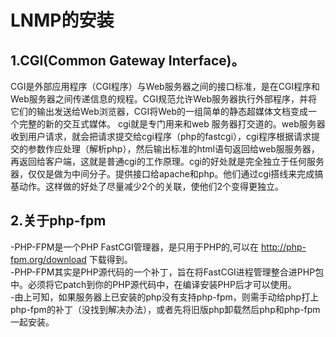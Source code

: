 LNMP的安装
===
  1.CGI(Common Gateway Interface)。
  ---
  
  CGI是外部应用程序（CGI程序）与Web服务器之间的接口标准，是在CGI程序和Web服务器之间传递信息的规程。CGI规范允许Web服务器执行外部程序，并将它们的输出发送给Web浏览器，CGI将Web的一组简单的静态超媒体文档变成一个完整的新的交互式媒体。
  cgi就是专门用来和web 服务器打交道的。web服务器收到用户请求，就会把请求提交给cgi程序（php的fastcgi），cgi程序根据请求提交的参数作应处理（解析php），然后输出标准的html语句返回给web服服务器，再返回给客户端，这就是普通cgi的工作原理。cgi的好处就是完全独立于任何服务器，仅仅是做为中间分子。提供接口给apache和php。他们通过cgi搭线来完成搞基动作。这样做的好处了尽量减少2个的关联，使他们2个变得更独立。
  
  2.关于php-fpm
  ---
  -PHP-FPM是一个PHP FastCGI管理器，是只用于PHP的,可以在 http://php-fpm.org/download 下载得到。  
  -PHP-FPM其实是PHP源代码的一个补丁，旨在将FastCGI进程管理整合进PHP包中。必须将它patch到你的PHP源代码中，在编译安装PHP后才可以使用。    
  -由上可知，如果服务器上已安装的php没有支持php-fpm，则需手动给php打上php-fpm的补丁（没找到解决办法），或者先将旧版php卸载然后php和php-fpm一起安装。
